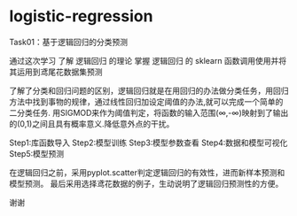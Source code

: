 # logistic-regression
Task01：基于逻辑回归的分类预测


通过这次学习
了解 逻辑回归 的理论
掌握 逻辑回归 的 sklearn 函数调用使用并将其运用到鸢尾花数据集预测

了解了分类和回归问题的区别，逻辑回归就是在用回归的办法做分类任务，用回归方法中找到事物的规律，通过线性回归加设定阈值的办法,就可以完成一个简单的二分类任务.
用SIGMOD来作为阈值判定，将函数的输入范围(∞,-∞)映射到了输出的(0,1)之间且具有概率意义.降低意外点的干扰。

 Step1:库函数导入
 Step2:模型训练 
 Step3:模型参数查看 
 Step4:数据和模型可视化 
 Step5:模型预测
 
 在逻辑回归之前，采用pyplot.scatter判定逻辑回归的有效性，进而新样本预测和模型预测。
 最后采用选择鸢花数据的例子，生动说明了逻辑回归预测性的方便。
 
 谢谢
 
